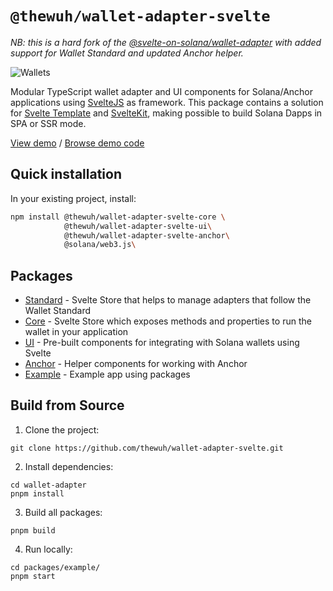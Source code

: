 # `@thewuh/wallet-adapter-svelte`
_NB: this is a hard fork of the [@svelte-on-solana/wallet-adapter](https://github.com/svelte-on-solana/wallet-adapter) with added support for Wallet Standard and updated Anchor helper._

![Wallets](wallets-adapter.png)

Modular TypeScript wallet adapter and UI components for Solana/Anchor applications using [SvelteJS](https://svelte.dev/) as framework. This package contains a solution for [Svelte Template](https://github.com/sveltejs/template) and [SvelteKit](https://kit.svelte.dev/), making possible to build Solana Dapps in SPA or SSR mode.

[View demo][6] / [Browse demo code][5]

## Quick installation

In your existing project, install: 

```bash
npm install @thewuh/wallet-adapter-svelte-core \
            @thewuh/wallet-adapter-svelte-ui\
            @thewuh/wallet-adapter-svelte-anchor\
            @solana/web3.js\
```


## Packages

- [Standard][1] - Svelte Store that helps to manage adapters that follow the Wallet Standard
- [Core][2] - Svelte Store which exposes methods and properties to run the wallet in your application
- [UI][3] - Pre-built components for integrating with Solana wallets using Svelte
- [Anchor][4] - Helper components for working with Anchor
- [Example][5] - Example app using packages

## Build from Source

1. Clone the project:
```shell
git clone https://github.com/thewuh/wallet-adapter-svelte.git
```

2. Install dependencies:
```shell
cd wallet-adapter
pnpm install
```

3. Build all packages:
```shell
pnpm build
```

4. Run locally:
```shell
cd packages/example/
pnpm start
```

[1]: https://github.com/thewuhxyz/wallet-adapter-svelte/blob/main/packages/standard/README.md/
[2]: https://github.com/thewuhxyz/wallet-adapter-svelte/blob/main/packages/core/README.md/
[3]: https://github.com/thewuhxyz/wallet-adapter-svelte/blob/main/packages/ui/README.md
[4]: https://github.com/thewuhxyz/wallet-adapter-svelte/blob/main/packages/anchor/README.md
[5]: https://github.com/thewuhxyz/wallet-adapter-svelte/blob/main/packages/example
[6]: https://wallet-adapter-svelte.thewuh.xyz/
